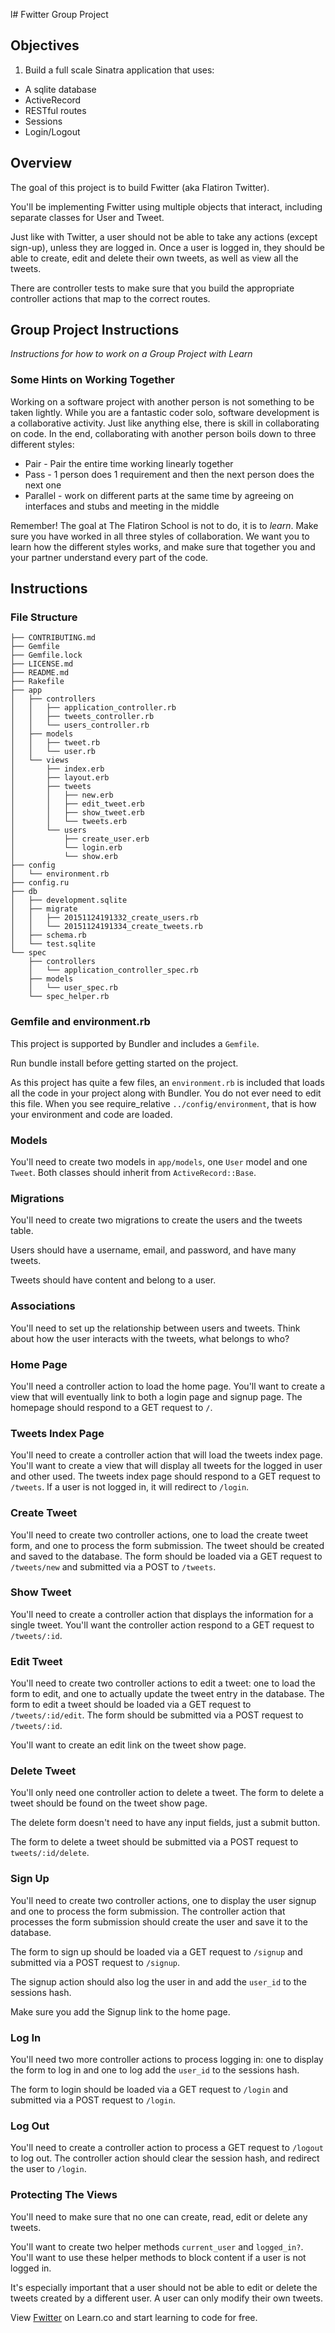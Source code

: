 l# Fwitter Group Project

## Objectives

1.  Build a full scale Sinatra application that uses:

- A sqlite database
- ActiveRecord
- RESTful routes
- Sessions
- Login/Logout

## Overview

The goal of this project is to build Fwitter (aka Flatiron Twitter).

You'll be implementing Fwitter using multiple objects that interact, including
separate classes for User and Tweet.

Just like with Twitter, a user should not be able to take any actions (except
sign-up), unless they are logged in. Once a user is logged in, they should be
able to create, edit and delete their own tweets, as well as view all the
tweets.

There are controller tests to make sure that you build the appropriate
controller actions that map to the correct routes.

## Group Project Instructions

_Instructions for how to work on a Group Project with Learn_

### Some Hints on Working Together

Working on a software project with another person is not something to be taken
lightly. While you are a fantastic coder solo, software development is a
collaborative activity. Just like anything else, there is skill in collaborating
on code. In the end, collaborating with another person boils down to three
different styles:

- Pair - Pair the entire time working linearly together
- Pass - 1 person does 1 requirement and then the next person does the next one
- Parallel - work on different parts at the same time by agreeing on interfaces and stubs and meeting in the middle

Remember! The goal at The Flatiron School is not to do, it is to _learn_. Make
sure you have worked in all three styles of collaboration. We want you to learn
how the different styles works, and make sure that together you and your partner
understand every part of the code.

## Instructions

### File Structure

```
├── CONTRIBUTING.md
├── Gemfile
├── Gemfile.lock
├── LICENSE.md
├── README.md
├── Rakefile
├── app
│   ├── controllers
│   │   ├── application_controller.rb
│   │   ├── tweets_controller.rb
│   │   └── users_controller.rb
│   ├── models
│   │   ├── tweet.rb
│   │   └── user.rb
│   └── views
│       ├── index.erb
│       ├── layout.erb
│       ├── tweets
│       │   ├── new.erb
│       │   ├── edit_tweet.erb
│       │   ├── show_tweet.erb
│       │   └── tweets.erb
│       └── users
│           ├── create_user.erb
│           └── login.erb
│           └── show.erb
├── config
│   └── environment.rb
├── config.ru
├── db
│   ├── development.sqlite
│   ├── migrate
│   │   ├── 20151124191332_create_users.rb
│   │   └── 20151124191334_create_tweets.rb
│   ├── schema.rb
│   └── test.sqlite
└── spec
    ├── controllers
    │   └── application_controller_spec.rb
    ├── models
    │   └── user_spec.rb
    └── spec_helper.rb
```

### Gemfile and environment.rb

This project is supported by Bundler and includes a `Gemfile`.

Run bundle install before getting started on the project.

As this project has quite a few files, an `environment.rb` is included that
loads all the code in your project along with Bundler. You do not ever need to
edit this file. When you see require_relative `../config/environment`, that is
how your environment and code are loaded.

### Models

You'll need to create two models in `app/models`, one `User` model and one
`Tweet`. Both classes should inherit from `ActiveRecord::Base`.

### Migrations

You'll need to create two migrations to create the users and the tweets table.

Users should have a username, email, and password, and have many tweets.

Tweets should have content and belong to a user.

### Associations

You'll need to set up the relationship between users and tweets. Think about how
the user interacts with the tweets, what belongs to who?

### Home Page

You'll need a controller action to load the home page. You'll want to create a
view that will eventually link to both a login page and signup page. The
homepage should respond to a GET request to `/`.

### Tweets Index Page

You'll need to create a controller action that will load the tweets index page.
You'll want to create a view that will display all tweets for the logged in user
and other used. The tweets index page should respond to a GET request to
`/tweets`. If a user is not logged in, it will redirect to `/login`.

### Create Tweet

You'll need to create two controller actions, one to load the create tweet form,
and one to process the form submission. The tweet should be created and saved to
the database. The form should be loaded via a GET request to `/tweets/new` and
submitted via a POST to `/tweets`.

### Show Tweet

You'll need to create a controller action that displays the information for a
single tweet. You'll want the controller action respond to a GET request to
`/tweets/:id`.

### Edit Tweet

You'll need to create two controller actions to edit a tweet: one to load the
form to edit, and one to actually update the tweet entry in the database. The
form to edit a tweet should be loaded via a GET request to `/tweets/:id/edit`.
The form should be submitted via a POST request to `/tweets/:id`.

You'll want to create an edit link on the tweet show page.

### Delete Tweet

You'll only need one controller action to delete a tweet. The form to delete a
tweet should be found on the tweet show page.

The delete form doesn't need to have any input fields, just a submit button.

The form to delete a tweet should be submitted via a POST request to `tweets/:id/delete`.

### Sign Up

You'll need to create two controller actions, one to display the user signup and
one to process the form submission. The controller action that processes the
form submission should create the user and save it to the database.

The form to sign up should be loaded via a GET request to `/signup` and
submitted via a POST request to `/signup`.

The signup action should also log the user in and add the `user_id` to the sessions hash.

Make sure you add the Signup link to the home page.

### Log In

You'll need two more controller actions to process logging in: one to display
the form to log in and one to log add the `user_id` to the sessions hash.

The form to login should be loaded via a GET request to `/login` and submitted
via a POST request to `/login`.

### Log Out

You'll need to create a controller action to process a GET request to `/logout`
to log out. The controller action should clear the session hash, and redirect
the user to `/login`.

### Protecting The Views

You'll need to make sure that no one can create, read, edit or delete any
tweets.

You'll want to create two helper methods `current_user` and `logged_in?`. You'll
want to use these helper methods to block content if a user is not logged in.

It's especially important that a user should not be able to edit or delete the
tweets created by a different user. A user can only modify their own tweets.

<p class='util--hide'>View <a href='https://learn.co/lessons/sinatra-fwitter-group-project'>Fwitter</a> on Learn.co and start learning to code for free.</p>
